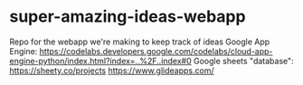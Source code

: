 # super-amazing-ideas-webapp
Repo for the webapp we're making to keep track of ideas
Google App Engine: https://codelabs.developers.google.com/codelabs/cloud-app-engine-python/index.html?index=..%2F..index#0
Google sheets "database": https://sheety.co/projects
https://www.glideapps.com/
